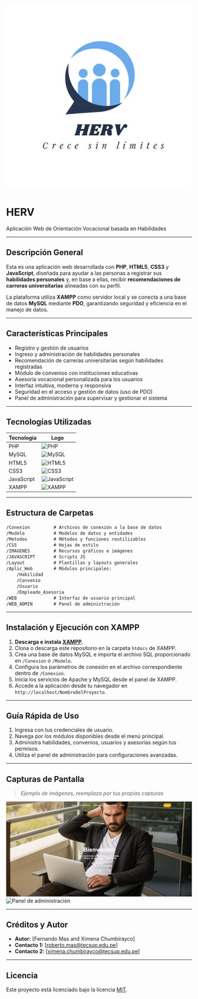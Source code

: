 ![Logo de Herv](IMAGENES/HervLogoMejorado.png)
# HERV 

Aplicación Web de Orientación Vocacional basada en Habilidades

---

## Descripción General

Esta es una aplicación web desarrollada con **PHP**, **HTML5**, **CSS3** y **JavaScript**, diseñada para ayudar a las personas a registrar sus **habilidades personales** y, en base a ellas, recibir **recomendaciones de carreras universitarias** alineadas con su perfil. 

La plataforma utiliza **XAMPP** como servidor local y se conecta a una base de datos **MySQL** mediante **PDO**, garantizando seguridad y eficiencia en el manejo de datos.


---

## Características Principales

- Registro y gestión de usuarios
- Ingreso y administración de habilidades personales
- Recomendación de carreras universitarias según habilidades registradas
- Módulo de convenios con instituciones educativas
- Asesoría vocacional personalizada para los usuarios
- Interfaz intuitiva, moderna y responsiva
- Seguridad en el acceso y gestión de datos (uso de PDO)
- Panel de administración para supervisar y gestionar el sistema

---

## Tecnologías Utilizadas

| Tecnología   | Logo |
|--------------|------|
| PHP          | ![PHP](https://img.shields.io/badge/PHP-777BB4?style=for-the-badge&logo=php&logoColor=white) |
| MySQL        | ![MySQL](https://img.shields.io/badge/MySQL-4479A1?style=for-the-badge&logo=mysql&logoColor=white) |
| HTML5        | ![HTML5](https://img.shields.io/badge/HTML5-E34F26?style=for-the-badge&logo=html5&logoColor=white) |
| CSS3         | ![CSS3](https://img.shields.io/badge/CSS3-1572B6?style=for-the-badge&logo=css3&logoColor=white) |
| JavaScript   | ![JavaScript](https://img.shields.io/badge/JavaScript-F7DF1E?style=for-the-badge&logo=javascript&logoColor=black) |
| XAMPP        | ![XAMPP](https://img.shields.io/badge/XAMPP-FB7A24?style=for-the-badge&logo=xampp&logoColor=white) |

---

## Estructura de Carpetas

```
/Conexion         # Archivos de conexión a la base de datos
/Modelo           # Modelos de datos y entidades
/Metodos          # Métodos y funciones reutilizables
/CSS              # Hojas de estilo
/IMAGENES         # Recursos gráficos e imágenes
/JAVASCRIPT       # Scripts JS
/Layout           # Plantillas y layouts generales
/Aplic_Web        # Módulos principales:
    /Habilidad
    /Convenio
    /Usuario
    /Empleado_Asesoria
/WEB              # Interfaz de usuario principal
/WEB_ADMIN        # Panel de administración
```

---

## Instalación y Ejecución con XAMPP

1. **Descarga e instala [XAMPP](https://www.apachefriends.org/index.html).**
2. Clona o descarga este repositorio en la carpeta `htdocs` de XAMPP.
3. Crea una base de datos MySQL e importa el archivo SQL proporcionado en `/Conexion` o `/Modelo`.
4. Configura los parámetros de conexión en el archivo correspondiente dentro de `/Conexion`.
5. Inicia los servicios de Apache y MySQL desde el panel de XAMPP.
6. Accede a la aplicación desde tu navegador en `http://localhost/NombreDelProyecto`.

---

## Guía Rápida de Uso

1. Ingresa con tus credenciales de usuario.
2. Navega por los módulos disponibles desde el menú principal.
3. Administra habilidades, convenios, usuarios y asesorías según tus permisos.
4. Utiliza el panel de administración para configuraciones avanzadas.

---

## Capturas de Pantalla

> _Ejemplo de imágenes, reemplaza por tus propias capturas_

![Pantalla de inicio](Capturas/WindowsUser.png)
![Panel de administración](https://via.placeholder.com/800x400?text=Panel+de+Administraci%C3%B3n)

---

## Créditos y Autor

- **Autor:** [Fernando Mas and Ximena Chumbirayco]
- **Contacto 1:** [roberto.mas@tecsup.edu.pe]
- **Contacto 2:** [ximena.chumbirayco@tecsup.edu.pe]

---

## Licencia

Este proyecto está licenciado bajo la licencia [MIT](LICENSE).
